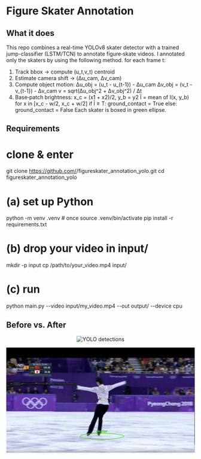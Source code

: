 # Figure Skater Annotation

## What it does  
This repo combines a real-time YOLOv8 skater detector with a trained jump-classifier (LSTM/TCN) to annotate figure‐skate videos.
I annotated only the skaters by using the following method.
for each frame t:
  1. Track bbox → compute (u_t,v_t) centroid
  2. Estimate camera shift → (Δu_cam, Δv_cam)
  3. Compute object motion:
       Δu_obj = (u_t - u_{t-1}) - Δu_cam
       Δv_obj = (v_t - v_{t-1}) - Δv_cam
       v = sqrt(Δu_obj^2 + Δv_obj^2) / Δt
  4. Base‐patch brightness:
       x_c = (x1 + x2)/2, y_b = y2
       Ī = mean of I(x, y_b) for x in [x_c - w/2, x_c + w/2]
       if Ī ≥ T:
         ground_contact = True
       else:
         ground_contact = False
Each skater is boxed in green ellipse.

## Requirements  

# clone & enter
git clone https://github.com/<your-name>/figureskater_annotation_yolo.git
cd figureskater_annotation_yolo

# (a) set up Python
python -m venv .venv           # once
source .venv/bin/activate
pip install -r requirements.txt

# (b) drop your video in input/
mkdir -p input
cp /path/to/your_video.mp4 input/

# (c) run
python main.py --video input/my_video.mp4 --out output/ --device cpu

## Before vs. After

<p align="center">
  <img src="images/annotated_yolo.png" width="600" alt="YOLO detections"/>
</p>

<p align="center">
  <img src="images/after_extra_code.png" width="600" alt="filter of detecting skaters applied"/>
</p>
